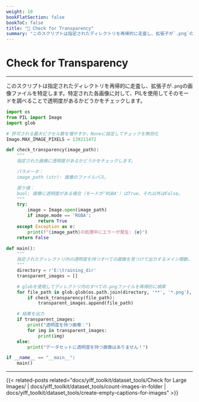 ```yaml
---
weight: 10
bookFlatSection: false
bookToC: false
title: "🐍 Check for Transparency"
summary: "このスクリプトは指定されたディレクトリを再帰的に走査し、拡張子が`.png`の画像ファイルを特定します。特定された各画像に対して、PILを使用してそのモードを調べることで透明度があるかどうかをチェックします。"
---
```


<!--markdownlint-disable MD025 -->

# Check for Transparency

---

このスクリプトは指定されたディレクトリを再帰的に走査し、拡張子が`.png`の画像ファイルを特定します。特定された各画像に対して、PILを使用してそのモードを調べることで透明度があるかどうかをチェックします。

```python
import os
from PIL import Image
import glob

# 許可される最大ピクセル数を増やすか、Noneに設定してチェックを無効化
Image.MAX_IMAGE_PIXELS = 139211472

def check_transparency(image_path):
    """
    指定された画像に透明度があるかどうかをチェックします。

    パラメータ：
    image_path (str): 画像のファイルパス。

    戻り値：
    bool: 画像に透明度がある場合（モードが'RGBA'）はTrue、それ以外はFalse。
    """
    try:
        image = Image.open(image_path)
        if image.mode == 'RGBA':
            return True
    except Exception as e:
        print(f"{image_path}の処理中にエラーが発生: {e}")
    return False

def main():
    """
    指定されたディレクトリ内の透明度を持つすべての画像を見つけて出力するメイン関数。
    """
    directory = r'E:\training_dir'
    transparent_images = []

    # globを使用してディレクトリ内のすべての.pngファイルを再帰的に検索
    for file_path in glob.glob(os.path.join(directory, '**', '*.png'), recursive=True):
        if check_transparency(file_path):
            transparent_images.append(file_path)

    # 結果を出力
    if transparent_images:
        print("透明度を持つ画像：")
        for img in transparent_images:
            print(img)
    else:
        print("データセットに透明度を持つ画像はありません！")

if __name__ == "__main__":
    main()
```

---

<!--
HUGO_SEARCH_EXCLUDE_START
-->
{{< related-posts related="docs/yiff_toolkit/dataset_tools/Check for Large Images/ | docs/yiff_toolkit/dataset_tools/count-images-in-folder | docs/yiff_toolkit/dataset_tools/create-empty-captions-for-images" >}}
<!--
HUGO_SEARCH_EXCLUDE_END
-->
